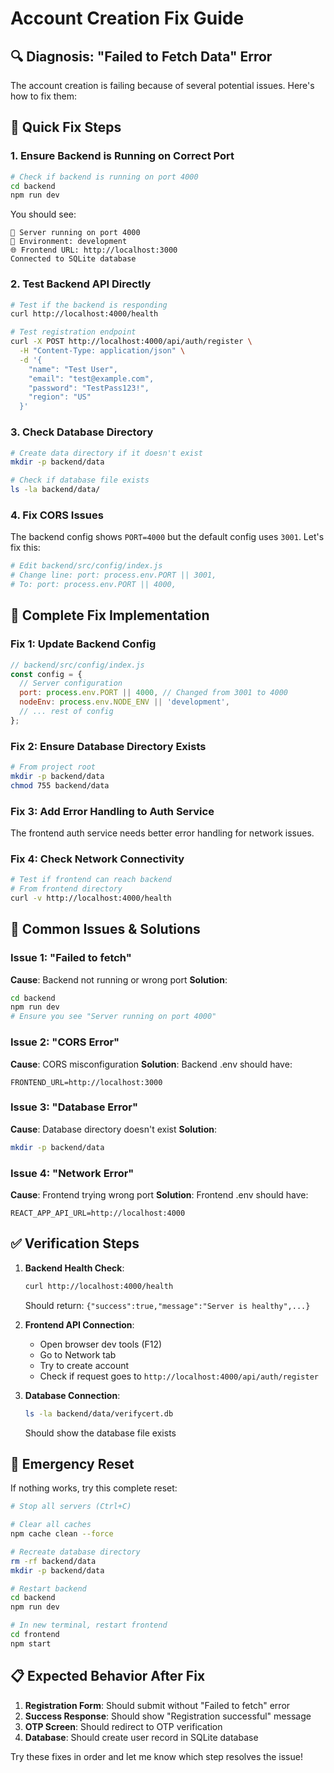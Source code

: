 # Account Creation Fix Guide

## 🔍 **Diagnosis: "Failed to Fetch Data" Error**

The account creation is failing because of several potential issues. Here's how to fix them:

## 🚀 **Quick Fix Steps**

### 1. **Ensure Backend is Running on Correct Port**
```bash
# Check if backend is running on port 4000
cd backend
npm run dev
```

You should see:
```
🚀 Server running on port 4000
📱 Environment: development
🌐 Frontend URL: http://localhost:3000
Connected to SQLite database
```

### 2. **Test Backend API Directly**
```bash
# Test if the backend is responding
curl http://localhost:4000/health

# Test registration endpoint
curl -X POST http://localhost:4000/api/auth/register \
  -H "Content-Type: application/json" \
  -d '{
    "name": "Test User",
    "email": "test@example.com",
    "password": "TestPass123!",
    "region": "US"
  }'
```

### 3. **Check Database Directory**
```bash
# Create data directory if it doesn't exist
mkdir -p backend/data

# Check if database file exists
ls -la backend/data/
```

### 4. **Fix CORS Issues**
The backend config shows `PORT=4000` but the default config uses `3001`. Let's fix this:

```bash
# Edit backend/src/config/index.js
# Change line: port: process.env.PORT || 3001,
# To: port: process.env.PORT || 4000,
```

## 🔧 **Complete Fix Implementation**

### Fix 1: Update Backend Config
```javascript
// backend/src/config/index.js
const config = {
  // Server configuration
  port: process.env.PORT || 4000, // Changed from 3001 to 4000
  nodeEnv: process.env.NODE_ENV || 'development',
  // ... rest of config
};
```

### Fix 2: Ensure Database Directory Exists
```bash
# From project root
mkdir -p backend/data
chmod 755 backend/data
```

### Fix 3: Add Error Handling to Auth Service
The frontend auth service needs better error handling for network issues.

### Fix 4: Check Network Connectivity
```bash
# Test if frontend can reach backend
# From frontend directory
curl -v http://localhost:4000/health
```

## 🐛 **Common Issues & Solutions**

### Issue 1: "Failed to fetch"
**Cause**: Backend not running or wrong port
**Solution**: 
```bash
cd backend
npm run dev
# Ensure you see "Server running on port 4000"
```

### Issue 2: "CORS Error"
**Cause**: CORS misconfiguration
**Solution**: Backend .env should have:
```
FRONTEND_URL=http://localhost:3000
```

### Issue 3: "Database Error"
**Cause**: Database directory doesn't exist
**Solution**:
```bash
mkdir -p backend/data
```

### Issue 4: "Network Error"
**Cause**: Frontend trying wrong port
**Solution**: Frontend .env should have:
```
REACT_APP_API_URL=http://localhost:4000
```

## ✅ **Verification Steps**

1. **Backend Health Check**:
   ```bash
   curl http://localhost:4000/health
   ```
   Should return: `{"success":true,"message":"Server is healthy",...}`

2. **Frontend API Connection**:
   - Open browser dev tools (F12)
   - Go to Network tab
   - Try to create account
   - Check if request goes to `http://localhost:4000/api/auth/register`

3. **Database Connection**:
   ```bash
   ls -la backend/data/verifycert.db
   ```
   Should show the database file exists

## 🚨 **Emergency Reset**

If nothing works, try this complete reset:

```bash
# Stop all servers (Ctrl+C)

# Clear all caches
npm cache clean --force

# Recreate database directory
rm -rf backend/data
mkdir -p backend/data

# Restart backend
cd backend
npm run dev

# In new terminal, restart frontend
cd frontend
npm start
```

## 📋 **Expected Behavior After Fix**

1. **Registration Form**: Should submit without "Failed to fetch" error
2. **Success Response**: Should show "Registration successful" message
3. **OTP Screen**: Should redirect to OTP verification
4. **Database**: Should create user record in SQLite database

Try these fixes in order and let me know which step resolves the issue!